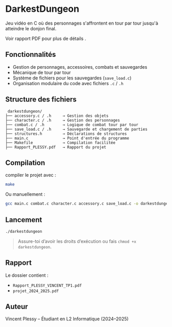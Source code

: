 # DarkestDungeon

Jeu vidéo en C où des personnages s'affrontent en tour par tour jusqu'à atteindre le donjon final.

Voir rapport PDF pour plus de détails .

##  Fonctionnalités

- Gestion de personnages, accessoires, combats et sauvegardes
- Mécanique de tour par tour
- Système de fichiers pour les sauvegardes (`save_load.c`)
- Organisation modulaire du code avec fichiers `.c` / `.h`

##  Structure des fichiers

```
 darkestdungeon/
├── accessory.c / .h     → Gestion des objets
├── character.c / .h     → Gestion des personnages
├── combat.c / .h        → Logique de combat tour par tour
├── save_load.c / .h     → Sauvegarde et chargement de parties
├── structures.h         → Déclarations de structures
├── main.c               → Point d'entrée du programme
├── Makefile             → Compilation facilitée
├── Rapport_PLESSY.pdf   → Rapport du projet
```

##  Compilation

 compiler le projet avec :

```bash
make
```

Ou manuellement :

```bash
gcc main.c combat.c character.c accessory.c save_load.c -o darkestdungeon
```

##  Lancement

```bash
./darkestdungeon
```

> Assure-toi d’avoir les droits d’exécution ou fais `chmod +x darkestdungeon`.

##  Rapport

Le dossier contient :
- `Rapport_PLESSY_VINCENT_TP1.pdf`
- `projet_2024_2025.pdf`

##  Auteur

Vincent Plessy – Étudiant en L2 Informatique (2024–2025)
